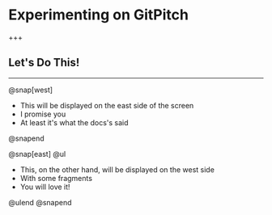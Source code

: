 # Experimenting on GitPitch

+++

## Let's Do This!

---

@snap[west]

- This will be displayed on 
the east side of the screen
- I promise you
- At least it's what the docs's said

@snapend

@snap[east] @ul

- This, on the other hand, 
will be displayed on the west side
- With some fragments
- You will love it!

@ulend @snapend
